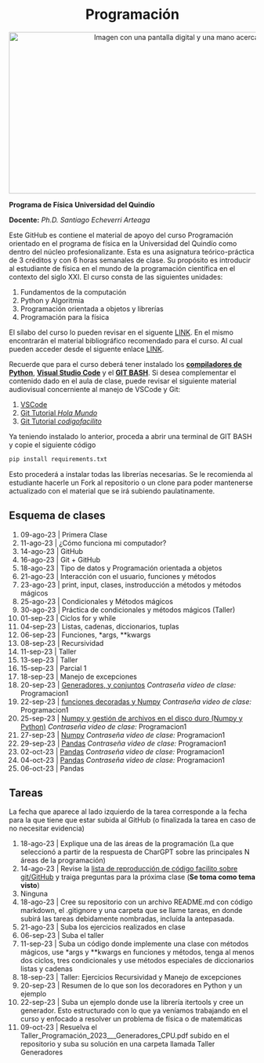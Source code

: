 <div align="center">
<h1>Programación</h1>

<img src="https://www.nextibs.com/wp-content/uploads/2021/12/seguridad-informatica-2048x877.jpeg.webp" alt="Imagen con una pantalla digital y una mano acercansose a tocarla"
     width="768"
     height="329">
</div>

**Programa de Física**
**Universidad del Quindío**

**Docente:** *Ph.D. Santiago Echeverri Arteaga*

Este GitHub es contiene el material de apoyo del curso Programación orientado en el programa de física en la Universidad del Quindío como dentro del núcleo profesionalizante. Esta es una asignatura teórico-práctica de 3 créditos y con 6 horas semanales de clase. Su propósito es introducir al estudiante de física en el mundo de la programación científica en el contexto del siglo XXI. El curso consta de las siguientes unidades:

1. Fundamentos de la computación
2. Python y Algoritmia
3. Programación orientada a objetos y librerías
4. Programación para la física

El sílabo del curso lo pueden revisar en el siguente [LINK](https://github.com/Santiago-Echeverri-Arteaga/Programacion_UQ_Fisica/blob/master/silabo_programacion.pdf). En el mismo encontrarán el material bibliográfico recomendado para el curso. Al cual pueden acceder desde el siguente enlace [LINK](https://1drv.ms/u/s!AvgPrG5g0hS9geYeVJN97X8LEwTkiQ?e=f4NW5x).

Recuerde que para el curso deberá tener instalado los [**compiladores de Python**](https://www.python.org/downloads/), [**Visual Studio Code**](https://code.visualstudio.com/download) y el [**GIT BASH**](https://git-scm.com/downloads). Si desea complementar el contenido dado en el aula de clase, puede revisar el siguiente material audiovisual concerniente al manejo de VSCode y Git:

1. [VSCode](https://youtu.be/Ei1y51K8jQk)
2. [Git Tutorial *Hola Mundo*](https://youtu.be/VdGzPZ31ts8)
3. [Git Tutorial *codigofacilito*](https://www.youtube.com/watch?v=zH3I1DZNovk&list=PL9xYXqvLX2kMUrXTvDY6GI2hgacfy0rId)

Ya teniendo instalado lo anterior, proceda a abrir una terminal de GIT BASH y copie el siguiente código

```bash
pip install requirements.txt
```

Esto procederá a instalar todas las librerías necesarias. Se le recomienda al estudiante hacerle un Fork al repositorio o un clone para poder mantenerse actualizado con el material que se irá subiendo paulatinamente.

<h2>Esquema de clases</h2>

1. 09-ago-23 | Primera Clase
2. 11-ago-23 | ¿Cómo funciona mi computador?
3. 14-ago-23 | GitHub
4. 16-ago-23 | Git + GitHub
5. 18-ago-23 | Tipo de datos y Programación orientada a objetos
6. 21-ago-23 | Interacción con el usuario, funciones y métodos
7. 23-ago-23 | print, input, clases, instroducción a métodos y métodos mágicos
8. 25-ago-23 | Condicionales y  Métodos mágicos
9. 30-ago-23 | Práctica de condicionales y métodos mágicos (Taller)
10. 01-sep-23 | Ciclos for y while
11. 04-sep-23 | Listas, cadenas, diccionarios, tuplas
12. 06-sep-23 | Funciones, *args, **kwargs
13. 08-sep-23 | Recursividad
14. 11-sep-23 | Taller
15. 13-sep-23 | Taller
16. 15-sep-23 | Parcial 1
17. 18-sep-23 | Manejo de excepciones
18. 20-sep-23 | [Generadores, y conjuntos](https://uniquindio.webex.com/uniquindio/ldr.php?RCID=e971784274012cf2e0b8d92a557eb072) *Contraseña video de clase:* Programacion1
19. 22-sep-23 | [funciones decoradas y Numpy](https://uniquindio.webex.com/uniquindio/ldr.php?RCID=69fb539befdd43b6c1ea6f498c9ded27) *Contraseña video de clase:* Programacion1
20. 25-sep-23 | [Numpy y gestión de archivos en el disco duro (Numpy y Python)](https://uniquindio.webex.com/uniquindio/ldr.php?RCID=5a95007abc44e9fe08ea8a943dcae7ec) *Contraseña video de clase:* Programacion1
21. 27-sep-23 | [Numpy](https://uniquindio.webex.com/uniquindio/ldr.php?RCID=da591490a690c848072e3f64130b7957) *Contraseña video de clase:* Programacion1
22. 29-sep-23 | [Pandas](https://uniquindio.webex.com/uniquindio/ldr.php?RCID=1b2b3e2366f631aa7ea955bcae7f4c7f) *Contraseña video de clase:* Programacion1
23. 02-oct-23 | [Pandas](https://uniquindio.webex.com/uniquindio/ldr.php?RCID=a0e82cde078f52f7ef899f2f01a53c48) *Contraseña video de clase:* Programacion1
24. 04-oct-23 | [Pandas](https://uniquindio.webex.com/uniquindio/ldr.php?RCID=9ccdc9b8c95545ac75ae8f4170229c05) *Contraseña video de clase:* Programacion1
25. 06-oct-23 | Pandas

<h2>Tareas</h2>

La fecha que aparece al lado izquierdo de la tarea corresponde a la fecha para la que tiene que estar subida al GitHub (o finalizada la tarea en caso de no necesitar evidencia)

1. 18-ago-23 | Explique una de las áreas de la programación (La que seleccionó a partir de la respuesta de CharGPT sobre las principales N áreas de la programación)
2. 14-ago-23 | Revise la [lista de reproducción de código facilito sobre git/GitHub](https://www.youtube.com/watch?v=zH3I1DZNovk&list=PL9xYXqvLX2kMUrXTvDY6GI2hgacfy0rId) y traiga preguntas para la próxima clase (**Se toma como tema visto**)
3. Ninguna
4. 18-ago-23 | Cree su repositorio con un archivo README.md con código markdown, el .gitignore y una carpeta que se llame tareas, en donde subirá las tareas debidamente nombradas, incluída la antepasada.
5. 21-ago-23 | Suba los ejercicios realizados en clase
8. 06-sep-23 | Suba el taller
9. 11-sep-23 | Suba un código donde implemente una clase con métodos mágicos, use *args y **kwargs en funciones y métodos, tenga al menos dos ciclos, tres condicionales y use métodos especiales de diccionarios listas y cadenas
10. 18-sep-23 | Taller: Ejercicios Recursividad y Manejo de excepciones
11. 20-sep-23 | Resumen de lo que son los decoradores en Python y un ejemplo
12. 22-sep-23 | Suba un ejemplo donde use la librería itertools y cree un generador. Esto estructurado con lo que ya veníamos trabajando en el curso y enfocado a resolver un problema de física o de matemáticas
13. 09-oct-23 | Resuelva el Taller_Programación_2023___Generadores_CPU.pdf subido en el repositorio y suba su solución en una carpeta llamada Taller Generadores
